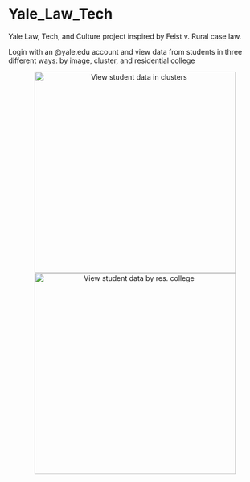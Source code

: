 # Yale_Law_Tech
Yale Law, Tech, and Culture project inspired by Feist v. Rural case law. 

Login with an @yale.edu account and view data from students in three different ways: by image, cluster, and residential college

<p align="center">
  <img src="https://github.com/nicseve/Yale_Law_Tech/blob/master/public/img/map_clusters.png" alt='View student data in clusters' width="400"/>
  <img src="https://github.com/nicseve/Yale_Law_Tech/blob/master/public/img/map_colleges.png" alt='View student data by res. college' width="400"/>
</p>
